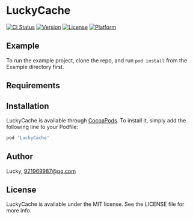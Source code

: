 # LuckyCache

[![CI Status](https://img.shields.io/travis/Lucky/LuckyCache.svg?style=flat)](https://travis-ci.org/JunkyTang/LuckyCache)
[![Version](https://img.shields.io/cocoapods/v/LuckyCache.svg?style=flat)](https://cocoapods.org/pods/LuckyCache)
[![License](https://img.shields.io/cocoapods/l/LuckyCache.svg?style=flat)](https://cocoapods.org/pods/LuckyCache)
[![Platform](https://img.shields.io/cocoapods/p/LuckyCache.svg?style=flat)](https://cocoapods.org/pods/LuckyCache)

## Example

To run the example project, clone the repo, and run `pod install` from the Example directory first.

## Requirements

## Installation

LuckyCache is available through [CocoaPods](https://cocoapods.org). To install
it, simply add the following line to your Podfile:

```ruby
pod 'LuckyCache'
```

## Author

Lucky, 921969987@qq.com

## License

LuckyCache is available under the MIT license. See the LICENSE file for more info.
